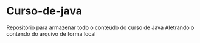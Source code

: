 # Curso-de-java
Repositório para armazenar todo o conteúdo do curso de Java 
Aletrando o contendo do arquivo de forma local